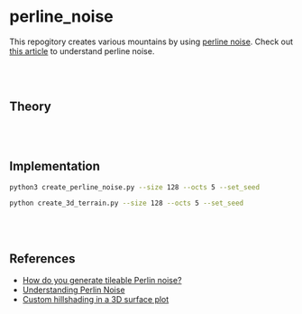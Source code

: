 # perline_noise
This repogitory creates various mountains by using [perline noise](https://en.wikipedia.org/wiki/Perlin_noise#:~:text=Perlin%20noise%20is%20a%20type,the%20creation%20of%20image%20textures.). Check out [this article](https://adrianb.io/2014/08/09/perlinnoise.html) to understand perline noise.

<br></br>

## Theory


<br></br>

## Implementation

```bash
python3 create_perline_noise.py --size 128 --octs 5 --set_seed
```


```bash
python create_3d_terrain.py --size 128 --octs 5 --set_seed
```

<br></br>

## References
- [How do you generate tileable Perlin noise?](https://gamedev.stackexchange.com/questions/23625/how-do-you-generate-tileable-perlin-noise)
- [Understanding Perlin Noise](https://adrianb.io/2014/08/09/perlinnoise.html)
- [Custom hillshading in a 3D surface plot](https://matplotlib.org/stable/gallery/mplot3d/custom_shaded_3d_surface.html#sphx-glr-gallery-mplot3d-custom-shaded-3d-surface-py)
